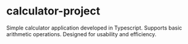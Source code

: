 # calculator-project
Simple calculator application developed in Typescript. Supports basic arithmetic operations. Designed for usability and efficiency.
